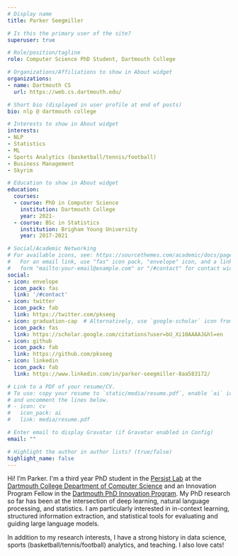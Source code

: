 ```yaml
---
# Display name
title: Parker Seegmiller

# Is this the primary user of the site?
superuser: true

# Role/position/tagline
role: Computer Science PhD Student, Dartmouth College

# Organizations/Affiliations to show in About widget
organizations:
- name: Dartmouth CS
  url: https://web.cs.dartmouth.edu/

# Short bio (displayed in user profile at end of posts)
bio: nlp @ dartmouth college

# Interests to show in About widget
interests:
- NLP
- Statistics
- ML
- Sports Analytics (basketball/tennis/football)
- Business Management
- Skyrim

# Education to show in About widget
education:
  courses:
  - course: PhD in Computer Science
    institution: Dartmouth College
    year: 2021-
  - course: BSc in Statistics
    institution: Brigham Young University
    year: 2017-2021

# Social/Academic Networking
# For available icons, see: https://sourcethemes.com/academic/docs/page-builder/#icons
#   For an email link, use "fas" icon pack, "envelope" icon, and a link in the
#   form "mailto:your-email@example.com" or "/#contact" for contact widget.
social:
- icon: envelope
  icon_pack: fas
  link: '/#contact'
- icon: twitter
  icon_pack: fab
  link: https://twitter.com/pkseeg
- icon: graduation-cap  # Alternatively, use `google-scholar` icon from `ai` icon pack
  icon_pack: fas
  link: https://scholar.google.com/citations?user=bU_Xi10AAAAJ&hl=en
- icon: github
  icon_pack: fab
  link: https://github.com/pkseeg
- icon: linkedin
  icon_pack: fab
  link: https://www.linkedin.com/in/parker-seegmiller-8aa583172/

# Link to a PDF of your resume/CV.
# To use: copy your resume to `static/media/resume.pdf`, enable `ai` icons in `params.toml`,
# and uncomment the lines below.
# - icon: cv
#   icon_pack: ai
#   link: media/resume.pdf

# Enter email to display Gravatar (if Gravatar enabled in Config)
email: ""

# Highlight the author in author lists? (true/false)
highlight_name: false
---
```


Hi! I’m Parker. I'm a third year PhD student in the [Persist Lab](https://persist-lab.github.io/publications/) at the [Dartmouth College Department of Computer Science](https://web.cs.dartmouth.edu/) and an Innovation Program Fellow in the [Dartmouth PhD Innovation Program](https://graduate.dartmouth.edu/academics/programs/phd-innovation-program-dartmouth). My PhD research so far has been at the intersection of deep learning, natural language processing, and statistics. I am particularly interested in in-context learning, structured information extraction, and statistical tools for evaluating and guiding large language models.

In addition to my research interests, I have a strong history in data science, sports (basketball/tennis/football) analytics, and teaching. I also love cats!
